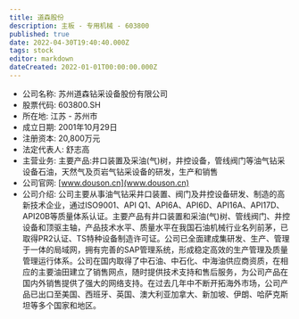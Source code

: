```yaml
---
title: 道森股份
description: 主板 - 专用机械 - 603800
published: true
date: 2022-04-30T19:40:40.000Z
tags: stock
editor: markdown
dateCreated: 2022-01-01T00:00:00.000Z
---
```


- 公司名称: 苏州道森钻采设备股份有限公司
- 股票代码: 603800.SH
- 所在地: 江苏 - 苏州市
- 成立日期: 2001年10月29日
- 注册资本: 20,800万元
- 法定代表人: 舒志高
- 主营业务: 主要产品:井口装置及采油(气)树，井控设备，管线阀门等油气钻采设备石油，天然气及页岩气钻采设备的研发，生产和销售
- 公司官网: [www.douson.cn](www.douson.cn)
- 公司介绍: 公司主要从事油气钻采井口装置、阀门及井控设备研发、制造的高新技术企业，通过ISO9001、API Q1、API6A、API6D、API16A、API17D、API20B等质量体系认证。主要产品有井口装置和采油(气)树、管线阀门、井控设备和顶驱主轴，产品技术水平、质量水平在我国石油机械行业名列前茅，已取得PR2认证、TS特种设备制造许可证。公司已全面建成集研发、生产、管理于一体的局域网，拥有完善的SAP管理系统，形成稳定高效的生产管理及质量管理运行体系。公司在国内取得了中石油、中石化、中海油供应商资质，在相应的主要油田建立了销售网点，随时提供技术支持和售后服务，为公司产品在国内外销售提供了强大的网络支持。在过去几年中不断开拓海外市场，公司产品已出口至美国、西班牙、英国、澳大利亚加拿大、新加坡、伊朗、哈萨克斯坦等多个国家和地区。


